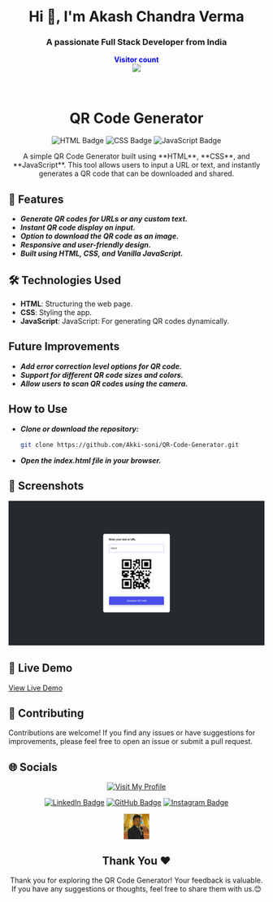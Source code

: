 <h1 align="center">Hi 👋, I'm Akash Chandra Verma</h1>
<h3 align="center">A passionate Full Stack Developer from India</h3>
<p align="center">
  <b style="color: blue;  ">Visitor count</b>
  <br>
  <a style="" href="https://github.com/Akki-soni">
  <img src="https://komarev.com/ghpvc/?username=akki-soni&label=Profile%20views&color=0e75b6&style=flat" />
  </a>
</p>
<p align="center"> <a href="https://twitter.com/" target="blank"><img src="https://img.shields.io/twitter/follow/?logo=twitter&style=for-the-badge" alt="" /></a> </p>

<h1 align="center">QR Code Generator</h1>

<p align="center">
  <img src="https://img.shields.io/badge/HTML-E34F26?style=for-the-badge&logo=html5&logoColor=white" alt="HTML Badge">
  <img src="https://img.shields.io/badge/CSS-1572B6?style=for-the-badge&logo=css3&logoColor=white" alt="CSS Badge">
  <img src="https://img.shields.io/badge/JavaScript-F7DF1E?style=for-the-badge&logo=javascript&logoColor=black" alt="JavaScript Badge">
</p>

<p align="center">
   A simple QR Code Generator built using **HTML**, **CSS**, and **JavaScript**. This tool allows users to input a URL or text, and instantly generates a QR code that can be downloaded and shared.
</p>

## 🚀 Features

- **_Generate QR codes for URLs or any custom text._**
- **_Instant QR code display on input._**
- **_Option to download the QR code as an image._**
- **_Responsive and user-friendly design._**
- **_Built using HTML, CSS, and Vanilla JavaScript._**

## 🛠️ Technologies Used

- **HTML**: Structuring the web page.
- **CSS**: Styling the app.
- **JavaScript**: JavaScript: For generating QR codes dynamically.

## Future Improvements

- **_Add error correction level options for QR code._**
- **_Support for different QR code sizes and colors._**
- **_Allow users to scan QR codes using the camera._**

## How to Use

- **_Clone or download the repository:_**
  ```bash
  git clone https://github.com/Akki-soni/QR-Code-Generator.git
  ```
- **_*Open the index.html file in your browser.*_**

## 🌟 Screenshots

![Quiz Screenshot](/QR%20Screenshot.png)

## 🔗 Live Demo

[View Live Demo](https://qr-code-generator-sigma-henna.vercel.app/)

## 🤝 Contributing

Contributions are welcome! If you find any issues or have suggestions for improvements, please feel free to open an issue or submit a pull request.

## 🌐 Socials

<div align="center">

[![Visit My Profile](https://img.shields.io/badge/Visit%20My%20Profile-%23121011.svg?style=for-the-badge&logo=github&logoColor=white)](https://github.com/Akki-soni)

[![LinkedIn Badge](https://img.shields.io/badge/LinkedIn-%230077B5.svg?logo=linkedin&logoColor=white)](https://www.linkedin.com/in/akashchandraverma/)
[![GitHub Badge](https://img.shields.io/badge/GitHub-%23121011.svg?style=for-the-badge&logo=github&logoColor=white)](https://github.com/Akki-soni)
[![Instagram Badge](https://img.shields.io/badge/Instagram-%23E4405F.svg?style=for-the-badge&logo=instagram&logoColor=white)](https://www.instagram.com/akki_214g/)

<a href="">
  <img src="logoo.jpeg" alt="Icon" style="vertical-align:middle; width:50px; height:auto;">
</a>

## Thank You &#10084;

Thank you for exploring the QR Code Generator! Your feedback is valuable. If you have any suggestions or thoughts, feel free to share them with us.😊

</div>
